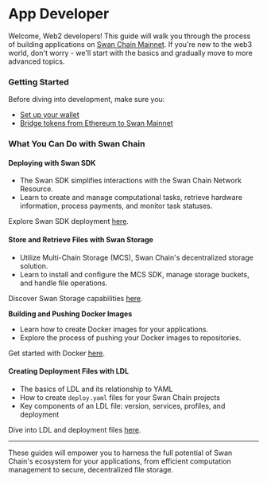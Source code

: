 # App Developer

Welcome, Web2 developers! This guide will walk you through the process of building applications on [Swan Chain Mainnet](../../swan-chain-campaign/swan-chain-mainnet/network-information.md). If you're new to the web3 world, don't worry - we'll start with the basics and gradually move to more advanced topics.

### Getting Started

Before diving into development, make sure you:

* [Set up your wallet](https://docs.swanchain.io/network-reference/readme/set-up-your-wallet)
* [Bridge tokens from Ethereum to Swan Mainnet](https://docs.swanchain.io/network-reference/readme/bridge-token)

### What You Can Do with Swan Chain

#### **Deploying with Swan SDK**

* The Swan SDK simplifies interactions with the Swan Chain Network Resource.
* Learn to create and manage computational tasks, retrieve hardware information, process payments, and monitor task statuses.

Explore Swan SDK deployment [here](deploying-with-swan-sdk.md).

#### **Store and Retrieve Files with Swan Storage**

* Utilize Multi-Chain Storage (MCS), Swan Chain's decentralized storage solution.
* Learn to install and configure the MCS SDK, manage storage buckets, and handle file operations.

Discover Swan Storage capabilities [here](store-and-retrieve-a-file-with-swan-storage/).

**Building and Pushing Docker Images**

* Learn how to create Docker images for your applications.
* Explore the process of pushing your Docker images to repositories.&#x20;

Get started with Docker [here](building-and-pushing-docker-images.md).

#### Creating Deployment Files with LDL

* The basics of LDL and its relationship to YAML
* How to create `deploy.yaml` files for your Swan Chain projects
* Key components of an LDL file: version, services, profiles, and deployment

Dive into LDL and deployment files [here](creating-deployment-files-with-ldl.md).

***

These guides will empower you to harness the full potential of Swan Chain's ecosystem for your applications, from efficient computation management to secure, decentralized file storage.
